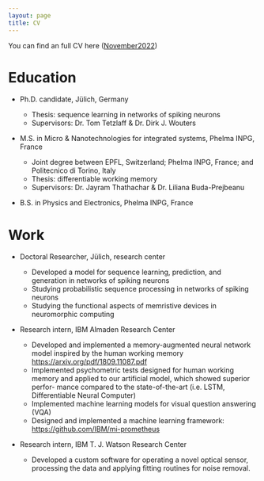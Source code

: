 ```yaml
---
layout: page
title: CV
---
```


You can find an full CV here ([November2022](Resume.pdf))

# Education 

* Ph.D. candidate, Jülich, Germany
  * Thesis: sequence learning in networks of spiking neurons
  * Supervisors: Dr. Tom Tetzlaff & Dr. Dirk J. Wouters

* M.S. in Micro & Nanotechnologies for integrated systems, Phelma INPG, France
  * Joint degree between EPFL, Switzerland; Phelma INPG, France; and Politecnico di Torino, Italy
  * Thesis: differentiable working memory
  * Supervisors: Dr. Jayram Thathachar & Dr. Liliana Buda-Prejbeanu

* B.S. in Physics and Electronics, Phelma INPG, France

# Work

* Doctoral Researcher, Jülich, research center
  * Developed a model for sequence learning, prediction, and generation in networks of spiking neurons
  * Studying probabilistic sequence processing in networks of spiking neurons
  * Studying the functional aspects of memristive devices in neuromorphic computing

* Research intern, IBM Almaden Research Center
  * Developed and implemented a memory-augmented neural network model inspired by the human working memory <https://arxiv.org/pdf/1809.11087.pdf>
  * Implemented psychometric tests designed for human working memory and applied to our artificial model, which showed superior perfor-
mance compared to the state-of-the-art (i.e. LSTM, Differentiable Neural Computer)
  * Implemented machine learning models for visual question answering (VQA)
  * Designed and implemented a machine learning framework: <https://github.com/IBM/mi-prometheus>

* Research intern, IBM T. J. Watson Research Center
  * Developed a custom software for operating a novel optical sensor, processing the data and applying fitting routines for noise removal.
